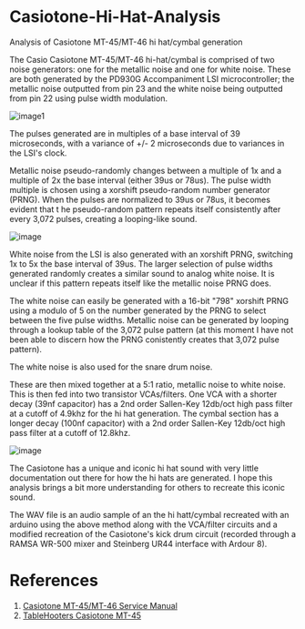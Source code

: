# Casiotone-Hi-Hat-Analysis
Analysis of Casiotone MT-45/MT-46 hi hat/cymbal generation

The Casio Casiotone MT-45/MT-46 hi-hat/cymbal is comprised of two noise 
generators: one for the metallic noise and one for white noise. These are
both generated by the PD930G Accompaniment LSI microcontroller; the metallic 
noise outputted from pin 23 and the white noise being outputted from pin 22
using pulse width modulation.

![image1](https://github.com/astriiddev/Casiotone-Hi-Hat-Analysis/assets/98296288/1af69329-28ba-475a-bf39-354de4e2b338)

The pulses generated are in multiples of a base interval of 39 microseconds,
with a variance of +/- 2 microseconds due to variances in the LSI's clock.

Metallic noise pseudo-randomly changes between a multiple of 1x and a multiple
of 2x the base interval (either 39us or 78us). The pulse width multiple is 
chosen using a xorshift pseudo-random number generator (PRNG). When the pulses
are normalized to 39us or 78us, it becomes evident that t he pseudo-random
pattern repeats itself consistently after every 3,072 pulses, creating a
looping-like sound.

![image](https://github.com/astriiddev/Casiotone-Hi-Hat-Analysis/assets/98296288/0837085d-679b-46c0-8fb0-248cbe86e054)

White noise from the LSI is also generated with an xorshift PRNG, switching
1x to 5x the base interval of 39us. The larger selection of pulse widths
generated randomly creates a similar sound to analog white noise. It is unclear 
if this pattern repeats itself like the metallic noise PRNG does.

The white noise can easily be generated with a 16-bit "798" xorshift PRNG using
a modulo of 5 on the number generated by the PRNG to select between the five 
pulse widths. Metallic noise can be generated by looping through a lookup table
of the 3,072 pulse pattern (at this moment I have not been able to discern 
how the PRNG conistently creates that 3,072 pulse pattern).

The white noise is also used for the snare drum noise.

These are then mixed together at a 5:1 ratio, metallic noise to white noise.
This is then fed into two transistor VCAs/filters. One VCA with a shorter
decay (39nf capacitor) has a 2nd order Sallen-Key 12db/oct high pass filter 
at a cutoff of 4.9khz for the hi hat generation. The cymbal section has a longer 
decay (100nf capacitor) with a 2nd order Sallen-Key 12db/oct high pass filter
at a cutoff of 12.8khz.

![image](https://github.com/astriiddev/Casiotone-Hi-Hat-Analysis/assets/98296288/622a48e8-a436-4e11-a126-c7dfecebd208)

The Casiotone has a unique and iconic hi hat sound with very little documentation
out there for how the hi hats are generated. I hope this analysis brings a bit more
understanding for others to recreate this iconic sound.

The WAV file is an audio sample of an the hi hatt/cymbal recreated with an arduino
using the above method along with the VCA/filter circuits and a modified recreation
of the Casiotone's kick drum circuit (recorded through a RAMSA WR-500 mixer and 
Steinberg UR44 interface with Ardour 8).

# References
1. [Casiotone MT-45/MT-46 Service Manual](https://circuitbending.miraheze.org/wiki/File:Casio_MT-45_and_MT-46_Service_Manual.pdf)
2. [TableHooters Casiotone MT-45](http://weltenschule.de/TableHooters/Casio_MT-45.html)
   
